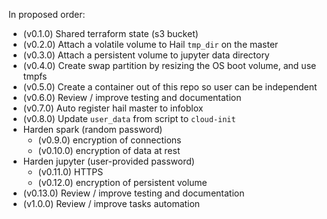 In proposed order:
* (v0.1.0) Shared terraform state (s3 bucket)
* (v0.2.0) Attach a volatile volume to Hail `tmp_dir` on the master
* (v0.3.0) Attach a persistent volume to jupyter data directory
* (v0.4.0) Create swap partition by resizing the OS boot volume, and use tmpfs
* (v0.5.0) Create a container out of this repo so user can be independent
* (v0.6.0) Review / improve testing and documentation
* (v0.7.0) Auto register hail master to infoblox
* (v0.8.0) Update `user_data` from script to `cloud-init`
* Harden spark (random password)
  * (v0.9.0) encryption of connections
  * (v0.10.0) encryption of data at rest
* Harden jupyter (user-provided password)
  * (v0.11.0) HTTPS
  * (v0.12.0) encryption of persistent volume
* (v0.13.0) Review / improve testing and documentation
* (v1.0.0) Review / improve tasks automation
